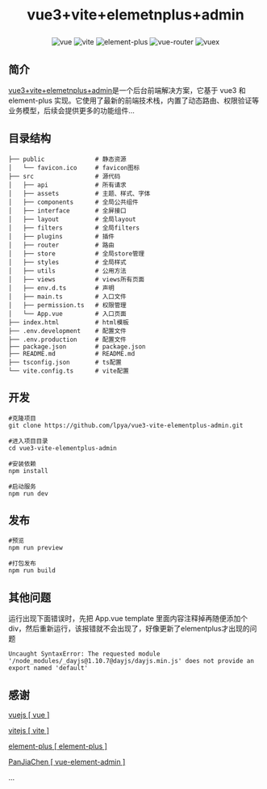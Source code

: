 <h1>
  <p align="center">
    vue3+vite+elemetnplus+admin
  </p>
</h1>

<p align="center">
  <img alt="vue" src="https://img.shields.io/badge/vue-v3.2.25-brightgreen" />
  <img alt="vite" src="https://img.shields.io/npm/v/vite?label=vite&logo=vite" />
  <img alt="element-plus" src="https://img.shields.io/npm/v/element-plus?label=element-plus" />
  <img alt="vue-router" src="https://img.shields.io/badge/vue--router-v4.0.12-green" />
  <img alt="vuex" src="https://img.shields.io/badge/vuex-v4.0.2-blue" />
</p>

## 简介

[vue3+vite+elemetnplus+admin](https://github.com/lpya/vue3-vite-elementplus-admin)是一个后台前端解决方案，它基于 vue3 和 element-plus 实现。它使用了最新的前端技术栈，内置了动态路由、权限验证等业务模型，后续会提供更多的功能组件...

## 目录结构

```
├── public              # 静态资源
│   └── favicon.ico     # favicon图标
├── src                 # 源代码
│   ├── api             # 所有请求
│   ├── assets          # 主题、样式、字体
│   ├── components      # 全局公共组件
│   ├── interface       # 全屏接口
│   ├── layout          # 全局layout
│   ├── filters         # 全局filters
│   ├── plugins         # 插件
│   ├── router          # 路由
│   ├── store           # 全局store管理
│   ├── styles          # 全局样式
│   ├── utils           # 公用方法
│   ├── views           # views所有页面
│   ├── env.d.ts        # 声明
│   ├── main.ts         # 入口文件
│   ├── permission.ts   # 权限管理
│   └── App.vue         # 入口页面
├── index.html          # html模板
├── .env.development    # 配置文件
├── .env.production     # 配置文件
├── package.json        # package.json
├── README.md           # README.md
├── tsconfig.json       # ts配置
└── vite.config.ts      # vite配置
```

## 开发

```
#克隆项目
git clone https://github.com/lpya/vue3-vite-elementplus-admin.git

#进入项目目录
cd vue3-vite-elementplus-admin

#安装依赖
npm install

#启动服务
npm run dev

```

## 发布

```
#预览
npm run preview

#打包发布
npm run build
```

## 其他问题

运行出现下面错误时，先把 App.vue template 里面内容注释掉再随便添加个 div，然后重新运行，该报错就不会出现了，好像更新了elementplus才出现的问题

```
Uncaught SyntaxError: The requested module '/node_modules/_dayjs@1.10.7@dayjs/dayjs.min.js' does not provide an export named 'default'
```

## 感谢

[vuejs [ vue ]](https://github.com/vuejs/vue)

[vitejs [ vite ]](https://github.com/vitejs/vite)

[element-plus [ element-plus ]](https://github.com/element-plus/element-plus)

[PanJiaChen [ vue-element-admin ]](https://github.com/PanJiaChen/vue-element-admin)

...
